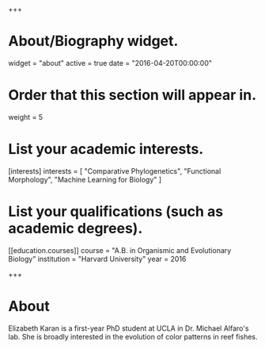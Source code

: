 +++
# About/Biography widget.
widget = "about"
active = true
date = "2016-04-20T00:00:00"

# Order that this section will appear in.
weight = 5

# List your academic interests.
[interests]
  interests = [
    "Comparative Phylogenetics",
    "Functional Morphology",
    "Machine Learning for Biology"
  ]

# List your qualifications (such as academic degrees).
[[education.courses]]
  course = "A.B. in Organismic and Evolutionary Biology"
  institution = "Harvard University"
  year = 2016

 
+++

# About

Elizabeth Karan is a first-year PhD student at UCLA in Dr. Michael Alfaro's lab. She is broadly interested in the evolution of color patterns in reef fishes. 
